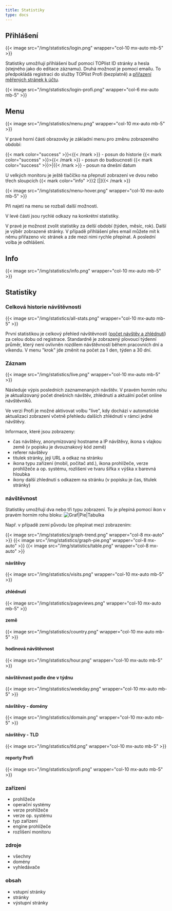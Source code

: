 ```yaml
---
title: Statistiky
type: docs
---
```


## Přihlášení

{{< image src="/img/statistics/login.png" wrapper="col-10 mx-auto mb-5" >}}

Statistiky umožňují příhlášení buď pomocí TOPlist ID stránky a hesla (stejného jako do editace záznamu). Druhá možnost je pomocí emailu. To předpokládá registraci do služby TOPlist Profi (bezplatně) a [přiřazení měřených stránek k účtu](/napoveda/toplist-profi/pridani-noveho-webu/).

{{< image src="/img/statistics/login-profi.png" wrapper="col-6 mx-auto mb-5" >}}

## Menu

{{< image src="/img/statistics/menu.png" wrapper="col-10 mx-auto mb-5" >}}

V pravé horní části obrazovky je základní menu pro změnu zobrazeného období:

  {{< mark color="success" >}}&lt;{{< /mark >}} - posun do historie
  {{< mark color="success" >}}&gt;{{< /mark >}} - posun do budoucnosti
  {{< mark color="success" >}}&gt;|{{< /mark >}} - posun na dnešní datum

U velkých monitoru je ještě tlačíčko na přepnutí zobrazení ve dvou nebo třech sloupcích {{< mark color="info" >}}2 [|]{{< /mark >}}

{{< image src="/img/statistics/menu-hover.png" wrapper="col-10 mx-auto mb-5" >}}

Při najetí na menu se rozbalí další možnosti. 

V levé části jsou rychlé odkazy na konkrétní statistiky.

V pravé je možnost zvolit statistiky za delší období (týden, měsíc, rok). Další je výběr zobrazené stránky. V případě přihlášení přes email můžete mít k němu přiřazeno víc stránek a zde mezi nimi rychle přepínat. A poslední volba je odhlášení.

## Info

{{< image src="/img/statistics/info.png" wrapper="col-10 mx-auto mb-5" >}}

## Statistiky

### Celková historie návštěvnosti

{{< image src="/img/statistics/all-stats.png" wrapper="col-10 mx-auto mb-5" >}}

První statistikou je celkový přehled návštěvnosti ([počet návštěv a zhlédnutí](/napoveda/dokumentace/metodika-mereni/#jake-hodnoty-se-meri)) za celou dobu od registrace. Standardně je zobrazený plovoucí týdenní průměr, který není ovlivněn rozdílem návštěvností během pracovních dní a víkendu. V menu "krok" jde změnit na počet za 1 den, týden a 30 dní.

### Záznam

{{< image src="/img/statistics/live.png" wrapper="col-10 mx-auto mb-5" >}}

Následuje výpis posledních zaznamenaných návštěv. V pravém horním rohu je aktualizovaný počet dnešních návštěv, zhlédnutí a aktuální počet online návštěvníků.

Ve verzi Profi je možné aktivovat volbu "live", kdy dochází v automatické aktualizaci zobrazení včetně přehledu dalších zhlédnutí v rámci jedné návštěvy.

Informace, které jsou zobrazeny:
* čas návštěvy, anonymizovaný hostname a IP návštěvy, ikona s vlajkou země (v popisku je dvouznakový kód země)
* referer návštěvy
* titulek stránky, její URL a odkaz na stránku
* ikona typu zařízení (mobil, počítač atd.), ikona prohlížeče, verze prohlížeče a op. systému, rozlišení ve tvaru šířka x výška x barevná hloubka
* ikony další zhlednutí s odkazem na stránku (v popisku je čas, titulek stránky)

### návštěvnost

Statistiky umožňují dva nebo tři typu zobrazení. To je přepíná pomocí ikon v pravém horním rohu bloku:
![Graf|Pie|Tabulka](/img/statistics/graph-change.png)

Např. v případě zemí původu lze přepínat mezi zobrazením:

{{< image src="/img/statistics/graph-trend.png" wrapper="col-8 mx-auto" >}}
{{< image src="/img/statistics/graph-pie.png" wrapper="col-8 mx-auto" >}}
{{< image src="/img/statistics/table.png" wrapper="col-8 mx-auto" >}}


#### návštěvy
{{< image src="/img/statistics/visits.png" wrapper="col-10 mx-auto mb-5" >}}

#### zhlédnutí
{{< image src="/img/statistics/pageviews.png" wrapper="col-10 mx-auto mb-5" >}}

#### země
{{< image src="/img/statistics/country.png" wrapper="col-10 mx-auto mb-5" >}}

#### hodinová návštěvnost
{{< image src="/img/statistics/hour.png" wrapper="col-10 mx-auto mb-5" >}}

#### návštěvnost podle dne v týdnu
{{< image src="/img/statistics/weekday.png" wrapper="col-10 mx-auto mb-5" >}}

#### návštěvy - domény
{{< image src="/img/statistics/domain.png" wrapper="col-10 mx-auto mb-5" >}}

#### návštěvy - TLD
{{< image src="/img/statistics/tld.png" wrapper="col-10 mx-auto mb-5" >}}

#### reporty Profi
{{< image src="/img/statistics/profi.png" wrapper="col-10 mx-auto mb-5" >}}

### zařízení

* prohlížeče
* operační systémy
* verze prohlížeče
* verze op. systému
* typ zařízení
* engine prohlížeče
* rozlišení monitoru

### zdroje

* všechny
* domény
* vyhledávače

### obsah

* vstupní stránky
* stránky
* výstupní stránky
